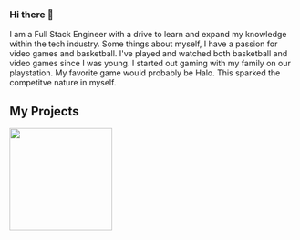 ### Hi there 👋

I am a Full Stack Engineer with a drive to learn and expand my knowledge within the tech industry. Some things about myself, I have a passion for video games and basketball. I've played and watched both basketball and video games since I was young. I started out gaming with my family on our playstation. My favorite game would probably be Halo. This sparked the competitve nature in myself. 


## My Projects

<!--
**Christian-AC/Christian-AC** is a ✨ _special_ ✨ repository because its `README.md` (this file) appears on your GitHub profile.

Here are some ideas to get you started:

- 🔭 I’m currently working on ...
- 🌱 I’m currently learning ...
- 👯 I’m looking to collaborate on ...
- 🤔 I’m looking for help with ...
- 💬 Ask me about ...
- 📫 How to reach me: ...
- 😄 Pronouns: ...
- ⚡ Fun fact: ...
-->

<img height="180em" src="https://github-readme-stats.vercel.app/api?username=Christian-AC&show_icons=true&hide_border=true&&count_private=true&include_all_commits=true" />
